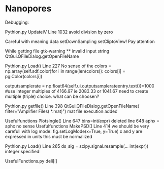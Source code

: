 # Nanopores
Debugging:

Pythion.py UpdateIV Line 1032 avoid division by zero


Careful with meaning data setDownSampling setCliptoView! Pay attention

While getting file gtk-warning ** invalid input string QtGui.QFileDialog.getOpenFileName

Pythion.py Load() Line 227 No sense of the colors = np.array(self.sdf.color)for i in range(len(colors)):  colors[i] = pg.Color(colors[i])

outputsamplerate = np.float64(self.ui.outputsamplerateentry.text())*1000 #use integer multiples of 4166.67 ie 2083.33 or 1041.67 need to create multiple (triple) choice. what can be choosen?

Pythion.py getfile() Line 398 QtGui.QFileDialog.getOpenFileName( filter="Amplifier Files( *.mat)") mat file execution added

Usefulfunctions Plotsingle() Line 647 bins=int(expr) deleted line 648 aphx = aphx no sense
Usefulfunctions MakePSD() Line 414 we should be very carefull with log mode: fig.setLogMode(x=True, y=True) x and y are expressed in units this must be normalized

Pythion.py Load() Line 265 ds_sig = scipy.signal.resample(... int(expr)) integer specified

UsefulFunctions.py deli[i]
